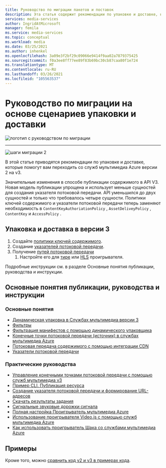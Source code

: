 ```yaml
---
title: Руководство по миграции пакетов и поставок
description: Эта статья содержит рекомендации по упаковке и доставке, которые помогут вам переходить со служб мультимедиа Azure версии 2 на v3.
services: media-services
author: IngridAtMicrosoft
manager: femila
ms.service: media-services
ms.topic: conceptual
ms.workload: media
ms.date: 03/25/2021
ms.author: inhenkel
ms.openlocfilehash: 3a09e3f2bf29c09066e9414f9aa02a7879375425
ms.sourcegitcommit: f0a3ee8ff77ee89f83b69bc30cb87caa80f1e724
ms.translationtype: MT
ms.contentlocale: ru-RU
ms.lasthandoff: 03/26/2021
ms.locfileid: "105563537"
---
```

# <a name="packaging-and-delivery-scenario-based-migration-guidance"></a>Руководство по миграции на основе сценариев упаковки и доставки

![логотип с руководством по миграции](./media/migration-guide/azure-media-services-logo-migration-guide.svg)

<hr color="#5ea0ef" size="10">

![шаги миграции 2](./media/migration-guide/steps-4.svg)

В этой статье приводятся рекомендации по упаковке и доставке, которые помогут вам переходить со служб мультимедиа Azure версии 2 на v3.

Значительные изменения в способе публикации содержимого в API V3. Новая модель публикации упрощена и использует меньше сущностей для создания указателя потоковой передачи. API уменьшился до двух сущностей и только что требовалось четыре сущности. Политики ключей содержимого и указатели потоковой передачи теперь заменяют необходимость в `ContentKeyAuthoriationPolicy` , `AssetDeliveyPolicy` , `ContentKey` и `AccessPolicy` .

## <a name="packaging-and-delivery-in-v3"></a>Упаковка и доставка в версии 3

1. Создайте [политики ключей содержимого](content-key-policy-concept.md).
1. Создание [указателей потоковой передачи](streaming-locators-concept.md).
1. Получение [путей потоковой передачи](create-streaming-locator-build-url.md) 
    1. Настройте его для [тире](dynamic-packaging-overview.md#mpeg-dash-protocol) или [HLS](dynamic-packaging-overview.md#hls-protocol) проигрывателя.

Подробные инструкции см. в разделе Основные понятия публикации, руководства и инструкции.

## <a name="publishing-concepts-tutorials-and-how-to-guides"></a>Основные понятия публикации, руководства и инструкции

### <a name="concepts"></a>Основные понятия

- [Динамическая упаковка в Службах мультимедиа версии 3](dynamic-packaging-overview.md)
- [Фильтры](filters-concept.md)
- [Фильтрация манифестов с помощью динамического упаковщика](filters-dynamic-manifest-overview.md)
- [Конечные точки потоковой передачи (источник) в службах мультимедиа Azure](streaming-endpoint-concept.md)
- [Потоковая передача содержимого с помощью интеграции CDN](scale-streaming-cdn.md)
- [Указатели потоковой передачи](streaming-locators-concept.md)

### <a name="how-to-guides"></a>Практические руководства

- [Управление конечными точками потоковой передачи с помощью служб мультимедиа v3](manage-streaming-endpoints-howto.md)
- [Пример CLI. Публикация ресурса](cli-publish-asset.md)
- [Создание указателя потоковой передачи и формирование URL-адресов](create-streaming-locator-build-url.md)
- [Скачать результаты задания](download-results-howto.md)
- [Сигнальные звуковые дорожки сигнала](signal-descriptive-audio-howto.md)
- [Полная настройка Проигрыватель мультимедиа Azure](../azure-media-player/azure-media-player-full-setup.md)
- [Использование проигрывателя Video.js с помощью служб мультимедиа Azure](how-to-video-js-player.md)
- [Как использовать проигрыватель Шака со службами мультимедиа Azure](how-to-shaka-player.md)

## <a name="samples"></a>Примеры

Кроме того, можно [сравнить код v2 и v3 в примерах кода](migrate-v-2-v-3-migration-samples.md).
